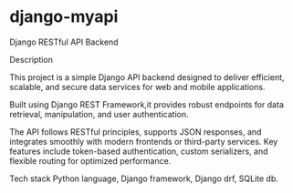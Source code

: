 # django-myapi
Django RESTful API Backend

Description

This project is a simple Django API backend designed to deliver efficient,
scalable, and secure data services for web and mobile applications. 

Built using Django REST Framework,it provides robust endpoints for data retrieval, manipulation, and user authentication. 

The API follows RESTful principles, supports JSON responses, and integrates smoothly with modern frontends or third-party services.
Key features include token-based authentication, custom serializers, and flexible routing for optimized performance.

Tech stack
Python language,
Django framework,
Django drf,
SQLite db.
